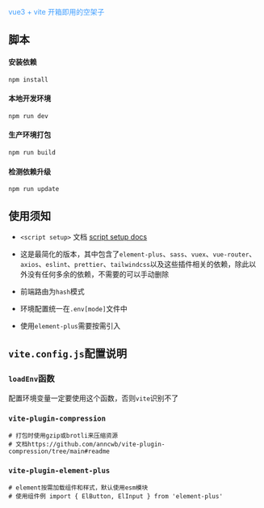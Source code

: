 <p style='color:#409eff'>vue3 + vite 开箱即用的空架子</p>

## 脚本

#### 安装依赖

```shell
npm install
```

#### 本地开发环境

```shell
npm run dev
```

#### 生产环境打包

```shell
npm run build
```

#### 检测依赖升级

```shell
npm run update
```

## 使用须知

- `<script setup>` 文档 [script setup docs](https://v3.cn.vuejs.org/api/sfc-script-setup.html) 

- 这是最简化的版本，其中包含了`element-plus`、`sass`、`vuex`、`vue-router`、`axios`、`eslint`、`prettier`、`tailwindcss`以及这些插件相关的依赖，除此以外没有任何多余的依赖，不需要的可以手动删除
- 前端路由为`hash`模式
- 环境配置统一在`.env[mode]`文件中
- 使用`element-plus`需要按需引入

## `vite.config.js`配置说明

### `loadEnv`函数

配置环境变量一定要使用这个函数，否则`vite`识别不了

### `vite-plugin-compression`

```shell
# 打包时使用gzip或brotli来压缩资源
# 文档https://github.com/anncwb/vite-plugin-compression/tree/main#readme
```

### `vite-plugin-element-plus`

```shell
# element按需加载组件和样式，默认使用esm模块
# 使用组件例 import { ElButton, ElInput } from 'element-plus'
```

